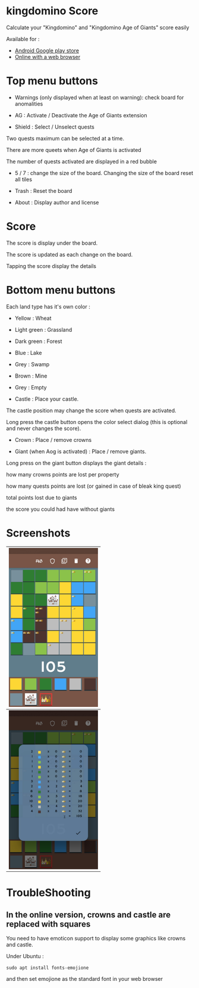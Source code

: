 # kingdomino Score

Calculate your "Kingdomino" and "Kingdomino Age of Giants" score easily

Available for :

* [Android Google play store](https://play.google.com/store/apps/details?id=fr.odrevet.kingdomino_score_count)
* [Online with a web browser](https://odrevet.github.io/kingdomino_score)

# Top menu buttons

* Warnings (only displayed when at least on warning): check board for anomalities

* AG : Activate / Deactivate the Age of Giants extension

* Shield : Select / Unselect quests

Two quests maximum can be selected at a time.

There are more queets when Age of Giants is activated

The number of quests activated are displayed in a red bubble

* 5 / 7 : change the size of the board. Changing the size of the board reset all tiles

* Trash : Reset the board

* About : Display author and license

# Score

The score is display under the board.

The score is updated as each change on the board.

Tapping the score display the details

# Bottom menu buttons

Each land type has it's own color :

* Yellow : Wheat

* Light green : Grassland

* Dark green : Forest

* Blue : Lake

* Grey : Swamp

* Brown : Mine

* Grey : Empty

* Castle : Place your castle.

The castle position may change the score when quests are activated.

Long press the castle button opens the color select dialog (this is optional and never changes the score).

* Crown : Place / remove crowns

* Giant (when Aog is activated) : Place / remove giants.

Long press on the giant button displays the giant details :

how many crowns points are lost per property

how many quests points are lost (or gained in case of bleak king quest)

total points lost due to giants

the score you could had have without giants

# Screenshots

|  <img src="fastlane/metadata/android/en-US/images/phoneScreenshots/board.jpg" width="240px" /> |
|---|
| <img src="fastlane/metadata/android/en-US/images/phoneScreenshots/score.jpg" width="240px" />  |

# TroubleShooting

## In the online version, crowns and castle are replaced with squares

You need to have emoticon support to display some graphics like crowns and castle.

Under Ubuntu :

```
sudo apt install fonts-emojione
```

and then set emojione as the standard font in your web browser
